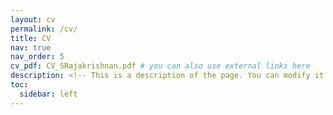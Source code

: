 ```yaml
---
layout: cv
permalink: /cv/
title: CV
nav: true
nav_order: 5
cv_pdf: CV_SRajakrishnan.pdf # you can also use external links here
description: <!-- This is a description of the page. You can modify it in '_pages/cv.md'. You can also change or remove the top pdf download button. -->
toc:
  sidebar: left
---
```

